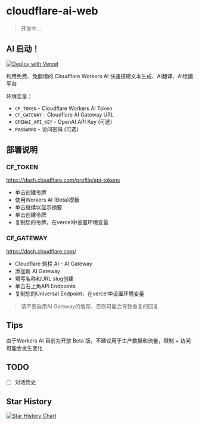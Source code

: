 # cloudflare-ai-web

> 开发中...

## AI 启动！

[![Deploy with Vercel](https://vercel.com/button)](https://vercel.com/new/clone?repository-url=https%3A%2F%2Fgithub.com%2FJazee6%2Fcloudflare-ai-web&env=CF_TOKEN,CF_GATEWAY&envDescription=%E7%8E%AF%E5%A2%83%E5%8F%98%E9%87%8F%E4%BF%A1%E6%81%AF%E8%AF%B7%E6%9F%A5%E7%9C%8B&envLink=https%3A%2F%2Fgithub.com%2FJazee6%2Fcloudflare-ai-web)

利用免费、免翻墙的 Cloudflare Workers AI 快速搭建文本生成、AI翻译、AI绘画平台

环境变量：

- `CF_TOKEN` - Cloudflare Workers AI Token
- `CF_GATEWAY` - Cloudflare AI Gateway URL
- `OPENAI_API_KEY` - OpenAI API Key (可选)
- `PASSWORD` - 访问密码 (可选)

## 部署说明

### CF_TOKEN

https://dash.cloudflare.com/profile/api-tokens

- 单击创建令牌
- 使用Workers AI (Beta)模板
- 单击继续以显示摘要
- 单击创建令牌
- 复制您的令牌，在vercel中设置环境变量

### CF_GATEWAY

https://dash.cloudflare.com/

- Cloudflare 侧栏 AI - AI Gateway
- 添加新 AI Gateway
- 填写名称和URL slug创建
- 单击右上角API Endpoints
- 复制您的Universal Endpoint，在vercel中设置环境变量

> 请不要启用AI Gateway的缓存，否则可能会导致重复的回复

## Tips

由于Workers AI 目前为开放 Beta 版，不建议用于生产数据和流量，限制 + 访问可能会发生变化

## TODO

- [ ] 对话历史

## Star History

[![Star History Chart](https://api.star-history.com/svg?repos=Jazee6/cloudflare-ai-web&type=Date)](https://star-history.com/#Jazee6/cloudflare-ai-web&Date)
